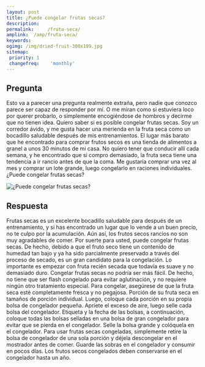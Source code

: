 ```yaml
---
layout: post
title: ¿Puede congelar frutas secas?  
description: 
permalink:     /fruta-seca/
amplink:  /amp/fruta-seca/
keywords: 
ogimg: /img/dried-fruit-300x199.jpg
sitemap:
 priority: 1
 changefreq:    'monthly'
---
```




## Pregunta

Esto va a parecer una pregunta realmente extraña, pero nadie que conozco parece ser capaz de responder por mí. O me miran como si estuviera loco por querer probarlo, o simplemente encogiéndose de hombros y decirme que no tienen idea. Quiero saber si es posible congelar frutas secas. Soy un corredor ávido, y me gusta hacer una merienda en la fruta seca como un bocadillo saludable después de mis entrenamientos. El lugar más barato que he encontrado para comprar frutos secos es una tienda de alimentos a granel a unos 30 minutos de mi casa. No quiero tener que conducir allí cada semana, y he encontrado que si compro demasiado, la fruta seca tiene una tendencia a ir rancio antes de que la coma. Me gustaría comprar una vez al mes y comprar un lote grande, luego congelarlo en raciones individuales. ¿Puede congelar frutas secas?


![¿Puede congelar frutas secas?](https://sepuedecongelar.com/img/dried-fruit-300x199.jpg "¿Puede congelar frutas secas?" )


## Respuesta

Frutas secas es un excelente bocadillo saludable para después de un entrenamiento, y si has encontrado un lugar que lo vende a un buen precio, no te culpo por la acumulación. Aún así, los frutos secos rancios no son muy agradables de comer. Por suerte para usted, puede congelar frutas secas. De hecho, debido a que el fruto seco tiene un contenido de humedad tan bajo y ya ha sido parcialmente preservado a través del proceso de secado, es un gran candidato para la congelación. Lo importante es empezar con fruta recién secada que todavía es suave y no demasiado duro.
Congelar frutas secas no podría ser más fácil. De hecho, no tiene que ser flash congelado para evitar aglutinación, y no requiere ningún otro tratamiento especial. Para congelar, asegúrese de que la fruta seca esté completamente fresca y no pegajosa. Porción de su fruta seca en tamaños de porción individual. Luego, coloque cada porción en su propia bolsa de congelador pequeña. Apriete el exceso de aire, luego selle cada bolsa del congelador. Etiqueta y la fecha de las bolsas, a continuación, coloque todas las bolsas selladas en una bolsa de gran congelador para evitar que se pierda en el congelador. Selle la bolsa grande y colóquela en el congelador.
Para usar frutas secas congeladas, simplemente retire la bolsa de congelador de una sola porción y déjela descongelar en el mostrador antes de comer. Guarde las sobras en el congelador y consumir en pocos días. Los frutos secos congelados deben conservarse en el congelador hasta un año.
